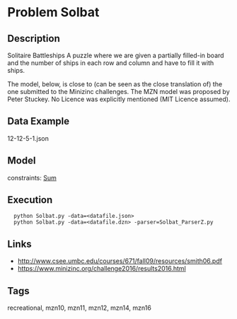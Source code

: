 # Problem Solbat
## Description
Solitaire Battleships
A puzzle where we are given a partially filled-in board and the number of ships in each row and column and have to fill it with ships.

The model, below, is close to (can be seen as the close translation of) the one submitted to the Minizinc challenges.
The MZN model was proposed by Peter Stuckey.
No Licence was explicitly mentioned (MIT Licence assumed).

## Data Example
  12-12-5-1.json

## Model
  constraints: [Sum](http://pycsp.org/documentation/constraints/Sum)

## Execution
```
  python Solbat.py -data=<datafile.json>
  python Solbat.py -data=<datafile.dzn> -parser=Solbat_ParserZ.py
```

## Links
  - http://www.csee.umbc.edu/courses/671/fall09/resources/smith06.pdf
  - https://www.minizinc.org/challenge2016/results2016.html

## Tags
  recreational, mzn10, mzn11, mzn12, mzn14, mzn16
